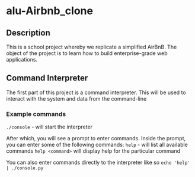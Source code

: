 # alu-Airbnb_clone
## Description
This is a school project whereby we replicate a simplified AirBnB. The object of the project is to learn how to build enterprise-grade web applications.

## Command Interpreter
The first part of this project is a command interpreter. This will be used to interact with the system and data from the command-line

### Example commands
`./console` - will start the interpreter

After which, you will see a prompt to enter commands. Inside the prompt, you can enter some of the following commands:
`help` - will list all available commands
`help <command>` will display help for the particular command

You can also enter commands directly to the interpreter like so
`echo 'help' | ./console.py`
